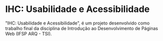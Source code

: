 # IHC: Usabilidade e Acessibilidade
"IHC: Usabilidade e Acessibilidade", é um projeto desenvolvido como trabalho final da disciplina de Introdução ao Desenvolvimento de Páginas Web (IFSP ARQ - TSI).
